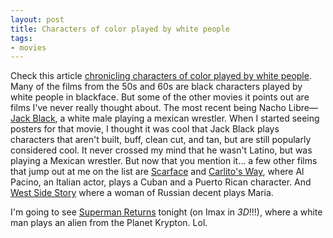 ```yaml
---
layout: post
title: Characters of color played by white people
tags:
- movies
---
```

Check this article [chronicling characters of color played by white people](http://filmforce.ign.com/articles/713/713000p1.html). Many of the films from the 50s and 60s are black characters played by white people in blackface. But some of the other movies it points out are films I've never really thought about. The most recent being Nacho Libre&#8212;[Jack Black](http://www.imdb.com/name/nm0085312/), a white male playing a mexican wrestler. When I started seeing posters for that movie, I thought it was cool that Jack Black plays characters that aren't built, buff, clean cut, and tan, but are still popularly considered cool. It never crossed my mind that he wasn't Latino, but was playing a Mexican wrestler. But now that you mention it... a few other films that jump out at me on the list are [Scarface](http://www.imdb.com/title/tt0086250/) and [Carlito's Way](http://www.imdb.com/title/tt0106519/), where Al Pacino, an Italian actor, plays a Cuban and a Puerto Rican character. And [West Side Story](http://www.imdb.com/title/tt0055614/) where a woman of Russian decent plays Maria. 

I'm going to see [Superman Returns](http://supermanreturns.warnerbros.com/) tonight (on Imax in _3D_!!!), where a white man plays an alien from the Planet Krypton. Lol.

